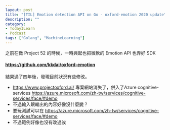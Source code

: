 ```yaml
---
layout: post
title: "[TIL] Emotion detection API on Go - oxford-emotion 2020 update"
description: ""
category: 
- TodayILearn
- Podcast
tags: ["Golang", "MachineLearning"]
---
```


之前在做 Project 52 的時候，一時興起也把微軟的 Emotion API 也弄好 SDK 

#### https://github.com/kkdai/oxford-emotion

結果過了四年後，發現目前狀況有些修改。

- https://www.projectoxford.ai/ 專案網站消失了，併入了Azure  cognitive-services https://azure.microsoft.com/zh-tw/services/cognitive-services/face/#demo
- 不過輸入跟輸出的內容好像沒什麼變？ 
- 要玩測試可以在 https://azure.microsoft.com/zh-tw/services/cognitive-services/face/#demo
- 不過範例好像也沒有改過誒







